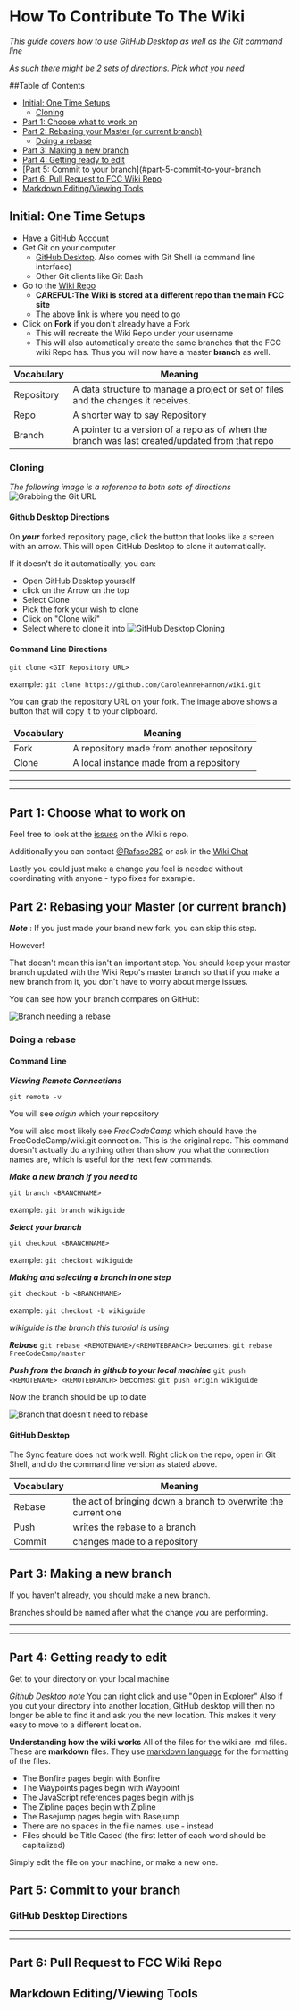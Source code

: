 How To Contribute To The Wiki
============================

*This guide covers how to use GitHub Desktop as well as the Git command line*

*As such there might be 2 sets of directions. Pick what you need*

##Table of Contents
- [Initial: One Time Setups](#initial-one-time-setups)
	- [Cloning](#cloning)
- [Part 1: Choose what to work on](#part-1-choose-what-to-work-on)
- [Part 2: Rebasing your Master (or current branch)](#part-2-rebasing-your-master-or-current-branch)
	- [Doing a rebase](#doing-a-rebase)
- [Part 3: Making a new branch](#part-3-making-a-new-branch)
- [Part 4: Getting ready to edit](#part-4-getting-ready-to-edit)
- [Part 5: Commit to your branch](#part-5-commit-to-your-branch
- [Part 6: Pull Request to FCC Wiki Repo](#part-6-pull-request-to-fcc-wiki-repo)
- [Markdown Editing/Viewing Tools](#markdown-editing-viewing-tools)

## Initial: One Time Setups
 - Have a GitHub Account
 - Get Git on your computer
	 - [GitHub Desktop](https://desktop.github.com/). Also comes with Git Shell (a command line interface)
	 - Other Git clients like Git Bash
 - Go to the [Wiki Repo](https://github.com/FreeCodeCamp/wiki)
	- **CAREFUL:The Wiki is stored at a different repo than the main FCC site**
	- The above link is where you need to go
 - Click on **Fork** if you don't already have a Fork
	 - This will recreate the Wiki Repo under your username
	 - This will also automatically create the same branches that the FCC wiki Repo has. Thus you will now have a master **branch** as well.

|Vocabulary|Meaning|
|----------|-------|
|Repository| A data structure to manage a project or set of files and the changes it receives.|
|Repo| A shorter way to say Repository |
|Branch| A pointer to a version of a repo as of when the branch was last created/updated from that repo|
	 
### Cloning 
 *The following image is a reference to both sets of directions* 
 ![Grabbing the Git URL](./images/How-To-Contribute-To-The-Wiki/Grabbing-The-Git-URL.PNG)
 
#### Github Desktop Directions
 On ***your*** forked repository page, click the button that looks like a screen with an arrow. This will open GitHub Desktop to clone it automatically.
 
 If it doesn't do it automatically, you can:
 + Open GitHub Desktop yourself
 + click on the Arrow on the top
 + Select Clone
 + Pick the fork your wish to clone
 + Click on "Clone wiki"
 + Select where to clone it into
 ![GitHub Desktop Cloning](.\images\How-To-Contribute-To-The-Wiki\GitHub-Desktop-Cloning.PNG)
 
 
#### Command Line Directions
`git clone <GIT Repository URL>`

example: `git clone https://github.com/CaroleAnneHannon/wiki.git`

You can grab the repository URL on your fork. The image above shows a button that will copy it to your clipboard. 

|Vocabulary|Meaning|
|----------|-------|
|Fork|A repository made from another repository|
|Clone|A local instance made from a repository|


----------

----------
## Part 1: Choose what to work on ##
Feel free to look at the [issues](https://github.com/FreeCodeCamp/wiki/issues) on the Wiki's repo.

Additionally you can contact [@Rafase282](https://gitter.im/Rafase282) or ask in the [Wiki Chat](https://gitter.im/FreeCodeCamp/Wiki)

Lastly you could just make a change you feel is needed without coordinating with anyone - typo fixes for example.

## Part 2: Rebasing your Master (or current branch)
***Note*** : If you just made your brand new fork, you can skip this step.

However! 

That doesn't mean this isn't an important step. You should keep your master branch updated with the Wiki Repo's master branch so that if you make a new branch from it, you don't have to worry about merge issues.

You can see how your branch compares on GitHub:

![Branch needing a rebase](.\images\How-To-Contribute-To-The-Wiki\Need-To-Rebase.PNG)


### Doing a rebase
#### Command Line
***Viewing Remote Connections***

`git remote -v`

You will see *origin* which your repository

You will also most likely see *FreeCodeCamp* which should have the FreeCodeCamp/wiki.git connection. This is the original repo.
This command doesn't actually do anything other than show you what the connection names are, which is useful for the next few commands.

***Make a new branch if you need to***

`git branch <BRANCHNAME>`

example: `git branch wikiguide`

***Select your branch***

`git checkout <BRANCHNAME>`

example: `git checkout wikiguide`

***Making and selecting a branch in one step***

`git checkout -b <BRANCHNAME>`

example: `git checkout -b wikiguide`

*wikiguide is the branch this tutorial is using*

***Rebase***
`git rebase <REMOTENAME>/<REMOTEBRANCH>`
becomes:
`git rebase FreeCodeCamp/master`

***Push from the branch in github to your local machine***
`git push <REMOTENAME> <REMOTEBRANCH>`
becomes:
`git push origin wikiguide`

Now the branch should be up to date

![Branch that doesn't need to rebase](.\images\How-To-Contribute-To-The-Wiki\No-Need-To-Rebase.PNG)


#### GitHub Desktop

The Sync feature does not work well. Right click on the repo, open in Git Shell, and do the command line version as stated above.


|Vocabulary|Meaning|
|----------|-------|
|Rebase|the act of bringing down a branch to overwrite the current one|
|Push|writes the rebase to a branch|
|Commit|changes made to a repository|

## Part 3: Making a new branch
If you haven't already, you should make a new branch.

Branches should be named after what the change you are performing.

----------

----------

## Part 4: Getting ready to edit

Get to your directory on your local machine

*Github Desktop note*
You can right click and use "Open in Explorer"
Also if you cut your directory into another location, GitHub desktop will then no longer be able to find it and ask you the new location. This makes it very easy to move to a different location.

**Understanding how the wiki works**
All of the files for the wiki are .md files. These are **markdown** files. They use [markdown language](https://github.com/adam-p/markdown-here/wiki/Markdown-Cheatsheet) for the formatting of the files.

 - The Bonfire pages begin with Bonfire
 - The Waypoints pages begin with Waypoint
 - The JavaScript references pages begin with js
 - The Zipline pages begin with Zipline
 - The Basejump pages begin with Basejump
 - There are no spaces in the file names. use - instead
 - Files should be Title Cased (the first letter of each word should be capitalized)

Simply edit the file on your machine, or make a new one.


## Part 5: Commit to your branch
### GitHub Desktop Directions



----------

----------

## Part 6: Pull Request to FCC Wiki Repo

## Markdown Editing/Viewing Tools
